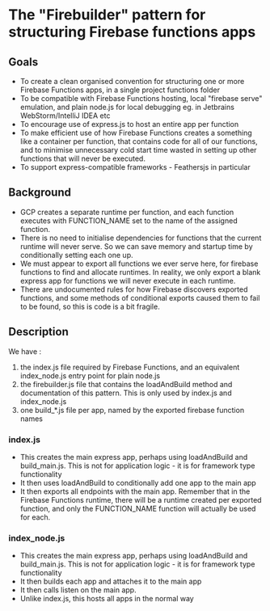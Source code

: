 # The "Firebuilder" pattern for structuring Firebase functions apps

## Goals
* To create a clean organised convention for structuring one or more Firebase Functions apps, in a single project functions folder
* To be compatible with Firebase Functions hosting, local "firebase serve" emulation, and plain node.js for local debugging eg. in Jetbrains WebStorm/IntelliJ IDEA etc
* To encourage use of express.js to host an entire app per function
* To make efficient use of how Firebase Functions creates a something like a container per function, that contains code for all of our functions, and to minimise unnecessary cold start time wasted in setting up other functions that will never be executed.  
* To support express-compatible frameworks - Feathersjs in particular 

## Background
* GCP creates a separate runtime per function, and each function
executes with FUNCTION_NAME set to the name of the assigned function.
* There is no need to initialise dependencies for functions that the
current runtime will never serve. So we can save memory and startup time
by conditionally setting each one up.
* We must appear to export all functions we ever serve here, for firebase functions
to find and allocate runtimes. In reality, we only export a blank express app for
functions we will never execute in each runtime.
* There are undocumented rules for how Firebase discovers exported functions, and
some methods of conditional exports caused them to fail to be found, so this is code
is a bit fragile.

## Description

We have :
1. the index.js file required by Firebase Functions, and an equivalent index_node.js entry point for plain node.js
2. the firebuilder.js file that contains the loadAndBuild method and documentation of this pattern. This is only used by index.js and index_node.js
3. one build_*.js file per app, named by the exported firebase function names 

### index.js
* This creates the main express app, perhaps using loadAndBuild and build_main.js. This is not for application logic - it is for framework type functionality
* It then uses loadAndBuild to conditionally add one app to the main app
* It then exports all endpoints with the main app. Remember that in the Firebase Functions runtime, there will be a runtime created per exported function, and only the FUNCTION_NAME function will actually be used for each.   

### index_node.js
* This creates the main express app, perhaps using loadAndBuild and build_main.js. This is not for application logic - it is for framework type functionality
* It then builds each app and attaches it to the main app
* It then calls listen on the main app.
* Unlike index.js, this hosts all apps in the normal way
